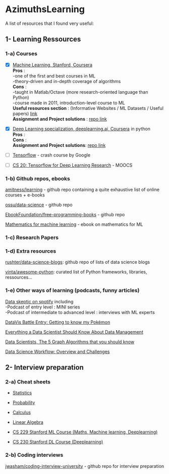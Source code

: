 # AzimuthsLearning

A list of resources that I found very useful:

## 1- Learning Ressources
### 1-a) Courses
- [x] [Machine Learning, Stanford, Coursera](https://www.coursera.org/learn/machine-learninfg/home/welcome) <br />
**Pros** : <br />
-one of the first and best courses in ML <br />
-theory-driven and in-depth coverage of algorithms <br />
**Cons** : <br />
-taught in Matlab/Octave (more research-oriented language than Python) <br />
-course made in 2011, introduction-level course to ML <br />
**Useful resources section** : (Informative Websites / ML Datasets / Useful papers) [link](https://www.coursera.org/learn/machine-learning/resources/NrY2G) <br />
**Assignment and Project solutions** : [repo link](https://github.com/kevinzous/AzimuthsLearning/tree/master/MOOCS2_Deep_Learning_Deeplearningai) <br />

- [x] [Deep Learning specialization, deeplearning.ai, Coursera](https://www.coursera.org/specializations/deep-learning) in python <br />
**Pros** : <br />
**Cons** : <br />
**Assignment and Project solutions**: [repo link](https://github.com/kevinzous/AzimuthsLearning/tree/master/MOOCS1_Machine%20Learning_Stanford)

- [ ] [Tensorflow](https://developers.google.com/machine-learning/crash-course/) - crash course by Google 

- [ ] [CS 20: Tensorflow for Deep Learning Research](http://web.stanford.edu/class/cs20si/syllabus.html) - MOOCS 

### 1-b) Github repos, ebooks
[amitness/learning](https://github.com/amitness/learning) - github repo containing a quite exhaustive list of online courses + e-books 

[ossu/data-science](https://github.com/ossu/data-science#curriculum) - github repo

[EbookFoundation/free-programming-books](https://github.com/EbookFoundation/free-programming-books) - github repo

[Mathematics for machine learning](https://mml-book.github.io/book/mml-book.pdf) - ebook on mathematics for ML

### 1-c) Research Papers 

### 1-d) Extra resources 
[rushter/data-science-blogs](https://github.com/rushter/data-science-blogs?fbclid=IwAR2rjw3Q2hCLJHLVt3jN685t38O6PpRP3ckPysa2FKCtfNjgEM-fMS-k1yQ): github repo of lists of data science blogs

[vinta/awesome-python](https://github.com/vinta/awesome-python): curated list of Python frameworks, libraries, ressources... 

### 1-e) Other ways of learning (podcasts, funny articles) 

[Data skeptic on spotify](https://open.spotify.com/show/1BZN7H3ikovSejhwQTzNm4) including <br /> 
-Podcast of entry level : MINI series <br />
-Podcast of intermediate to advanced level : interviews with ML experts

[DataVis Battle Entry: Getting to know my Pokémon](https://towardsdatascience.com/reddit-datavis-entry-getting-to-know-my-pok%C3%A9mon-e0bcf4b4b803)

[Everything a Data Scientist Should Know About Data Management](https://towardsdatascience.com/everything-a-data-scientist-should-know-aboutsedata-management-6877788c6a42)

[Data Scientists, The 5 Graph Algorithms that you should know](https://towardsdatascience.com/data-scientists-the-five-graph-algorithms-that-you-should-know-30f454fa5513)

[Data Science Workflow: Overview and Challenges](https://cacm.acm.org/blogs/blog-cacm/169199-data-science-workflow-overview-and-challenges/fulltext)


## 2- Interview preparation

### 2-a) Cheat sheets
- [Statistics](http://web.mit.edu/~csvoss/Public/usabo/stats_handout.pdf) 
- [Probability](https://static1.squarespace.com/static/54bf3241e4b0f0d81bf7ff36/t/55e9494fe4b011aed10e48e5/1441352015658/probability_cheatsheet.pdf)
- [Calculus](http://tutorial.math.lamar.edu/pdf/Calculus_Cheat_Sheet_All.pdf)
- [Linear Algebra](https://www.souravsengupta.com/cds2016/lectures/Savov_Notes.pdf)

- [CS 229 Stanford ML Course (Maths, Machine learning, Deeplearning)](https://github.com/afshinea/stanford-cs-229-machine-learning?fbclid=IwAR0UvmdWFmvk9UarO6Lpx6kXGqwpnEJ9KwySLtGDVeNnyCd82l8bideaUDc)
- [CS 230 Stanford DL Course (Deeplearning)](https://github.com/afshinea/stanford-cs-230-deep-learning/blob/master/en/super-cheatsheet-deep-learning.pdf)

### 2-b) Coding interviews
[jwasham/coding-interview-university](https://github.com/jwasham/coding-interview-university) - github repo for interview preparation




